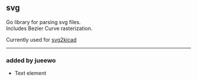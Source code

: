 ## svg
Go library for parsing svg files.  
Includes Bezier Curve rasterization.

Currently used for [svg2kicad](http://github.com/rustyoz/svg2kicad)

---

### added by jueewo

* Text element
